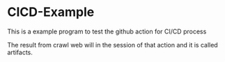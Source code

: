 # CICD-Example

This is a example program to test the github action for CI/CD process

The result from crawl web will in the session of that action and it is called artifacts.
